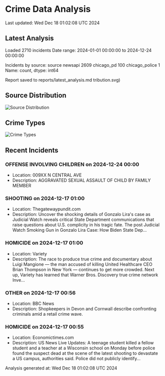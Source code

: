 # Crime Data Analysis
Last updated: Wed Dec 18 01:02:08 UTC 2024

## Latest Analysis

Loaded 2710 incidents
Date range: 2024-01-01 00:00:00 to 2024-12-24 00:00:00

Incidents by source:
source
newsapi           2609
chicago_pd         100
chicago_police       1
Name: count, dtype: int64

Report saved to reports/latest_analysis.md
tribution.svg)

## Source Distribution
![Source Distribution](images/source_distribution.svg)

## Crime Types
![Crime Types](images/crime_types.svg)

## Recent Incidents

### OFFENSE INVOLVING CHILDREN on 2024-12-24 00:00
- Location: 009XX N CENTRAL AVE
- Description: AGGRAVATED SEXUAL ASSAULT OF CHILD BY FAMILY MEMBER


### SHOOTING on 2024-12-17 01:00
- Location: Thegatewaypundit.com
- Description: Uncover the shocking details of Gonzalo Lira's case as Judicial Watch reveals critical State Department communications that raise questions about U.S. complicity in his tragic fate.
The post Judicial Watch Smoking Gun in Gonzalo Lira Case: How Biden State Dep…


### HOMICIDE on 2024-12-17 01:00
- Location: Variety
- Description: The race to produce true crime and documentary about Luigi Mangione — the man accused of killing United Healthcare CEO Brian Thompson in New York — continues to get more crowded. Next up, Variety has learned that Warner Bros. Discovery true crime network Inve…


### OTHER on 2024-12-17 00:56
- Location: BBC News
- Description: Shopkeepers in Devon and Cornwall describe confronting criminals amid a retail crime wave.


### HOMICIDE on 2024-12-17 00:55
- Location: Economictimes.com
- Description: US News Live Updates: A teenage student killed a fellow student and a teacher at a Wisconsin school on Monday before police found the suspect dead at the scene of the latest shooting to devastate a US campus, authorities said. Police did not publicly identify…

Analysis generated at: Wed Dec 18 01:02:08 UTC 2024
